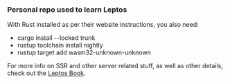 ### Personal repo used to learn Leptos

With Rust installed as per their website instructions, you also need:
- cargo install --locked trunk
- rustup toolchain install nightly
- rustup target add wasm32-unknown-unknown

For more info on SSR and other server related stuff, as well as other details, check out the [Leptos Book](https://leptos-rs.github.io/leptos/01_introduction.html).
